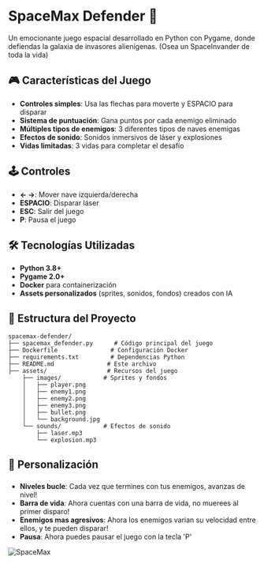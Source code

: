 # SpaceMax Defender 🚀

Un emocionante juego espacial desarrollado en Python con Pygame, donde defiendas la galaxia de invasores alienígenas. (Osea un SpaceInvander de toda la vida)

## 🎮 Características del Juego

- **Controles simples**: Usa las flechas para moverte y ESPACIO para disparar
- **Sistema de puntuación**: Gana puntos por cada enemigo eliminado
- **Múltiples tipos de enemigos**: 3 diferentes tipos de naves enemigas
- **Efectos de sonido**: Sonidos inmersivos de láser y explosiones
- **Vidas limitadas**: 3 vidas para completar el desafío

## 🕹️ Controles

- **← →**: Mover nave izquierda/derecha
- **ESPACIO**: Disparar láser
- **ESC**: Salir del juego
- **P**: Pausa el juego

## 🛠️ Tecnologías Utilizadas

- **Python 3.8+**
- **Pygame 2.0+**
- **Docker** para containerización
- **Assets personalizados** (sprites, sonidos, fondos) creados con IA

## 📁 Estructura del Proyecto

```
spacemax-defender/
├── spacemax_defender.py      # Código principal del juego
├── Dockerfile               # Configuración Docker
├── requirements.txt         # Dependencias Python
├── README.md               # Este archivo
├── assets/                 # Recursos del juego
    ├── images/            # Sprites y fondos
    │   ├── player.png
    │   ├── enemy1.png
    │   ├── enemy2.png
    │   ├── enemy3.png
    │   ├── bullet.png
    │   └── background.jpg
    └── sounds/            # Efectos de sonido
        ├── laser.mp3
        └── explosion.mp3

```

## 🎨 Personalización

### 
- **Niveles bucle**: Cada vez que termines con tus enemigos, avanzas de nivel!
- **Barra de vida**: Ahora cuentas con una barra de vida, no muerees al primer disparo!
- **Enemigos mas agresivos**: Ahora los enemigos varian su velocidad entre ellos, y te pueden disparar!
- **Pausa**: Ahora puedes pausar el juego con la tecla 'P'


![SpaceMax](https://github.com/user-attachments/assets/9fe4a08c-7337-49fb-b56c-a8f6287d1ad2)

